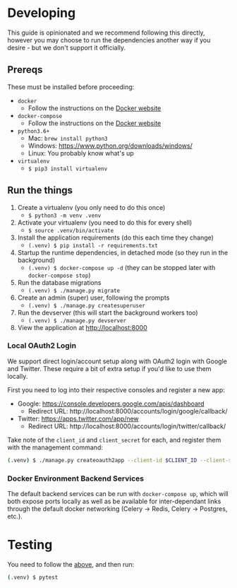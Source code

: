 # Developing

This guide is opinionated and we recommend following this directly, however you may choose to run the dependencies another way if you desire - but we don't support it officially.

## Prereqs

These must be installed before proceeding:

* `docker`
    * Follow the instructions on the [Docker website](https://docs.docker.com/compose/install/)
* `docker-compose`
    * Follow the instructions on the [Docker website](https://docs.docker.com/compose/install/)
* `python3.6+`
    * Mac: `brew install python3`
    * Windows: https://www.python.org/downloads/windows/
    * Linux: You probably know what's up
* `virtualenv`
    * `$ pip3 install virtualenv`

## Run the things

1. Create a virtualenv (you only need to do this once)
    * `$ python3 -m venv .venv`
2. Activate your virtualenv (you need to do this for every shell)
    * `$ source .venv/bin/activate`
3. Install the application requirements (do this each time they change)
    * `(.venv) $ pip install -r requirements.txt`
4. Startup the runtime dependencies, in detached mode (so they run in the background)
    * `(.venv) $ docker-compose up -d` (they can be stopped later with `docker-compose stop`)
5. Run the database migrations
    * `(.venv) $ ./manage.py migrate`
6. Create an admin (super) user, following the prompts
    * `(.venv) $ ./manage.py createsuperuser`
7. Run the devserver (this will start the background workers too)
    * `(.venv) $ ./manage.py devserver`
8. View the application at [http://localhost:8000](http://localhost:8000)

### Local OAuth2 Login

We support direct login/account setup along with OAuth2 login with Google and Twitter. These require a bit of extra setup if you'd like to use them locally.

First you need to log into their respective consoles and register a new app:

* Google: https://console.developers.google.com/apis/dashboard
    * Redirect URL: http://localhost:8000/accounts/login/google/callback/
* Twitter: https://apps.twitter.com/app/new
    * Redirect URL: http://localhost:8000/accounts/login/twitter/callback/

Take note of the `client_id` and `client_secret` for each, and register them with the management command:

```bash
(.venv) $ ./manage.py createoauth2app --client-id $CLIENT_ID --client-secret $CLIENT_SECRET --provider {google,twitter}
``` 

### Docker Environment Backend Services

The default backend services can be run with `docker-compose up`, which will both expose ports locally as well as be available for inter-dependant links through the default docker networking (Celery -> Redis, Celery -> Postgres, etc.).

# Testing

You need to follow the [above](#developing), and then run:

```bash
(.venv) $ pytest
```